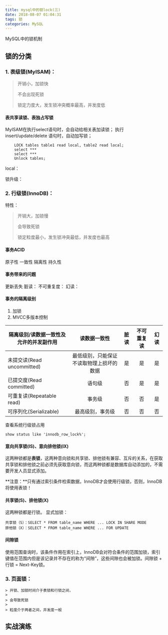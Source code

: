 ```yaml
---
title: mysql中的锁lock(三)
date: 2018-08-07 01:04:31
tags: 锁
categories: MySQL
---
```

MySQL中的锁机制

<!-- more -->
## 锁的分类 ##

### 1. 表级锁(MyISAM)： ###

> 开销小，加锁快
> 
> 不会出现死锁
> 
> 锁定力度大，发生锁冲突概率最高，并发度低

#### 表共享读锁、表独占写锁 ####
	
MyISAM在执行select语句时，会自动给相关表加读锁；
执行insert/update/delete	语句时，自动加写锁；
```
	LOCK tables table1 read local, table2 read local;
	select ***
	select ***
	Unlock tables;
```
local：

锁升级：

### 2. 行级锁(InnoDB)： ###

特性：
>开销大，加锁慢
>
>会导致死锁
>
>锁定粒度最小，发生锁冲突最低，并发度也最高

#### 事务ACID ####

原子性
一致性
隔离性
持久性

#### 事务带来的问题 ####

更新丢失
脏读：
不可重复度：
幻读：

#### 事务的隔离级别 ####

1. 加锁
2. MVCC多版本控制

|隔离级别/读数据一致性及允许的并发副作用	|读数据一致性|	脏读	|不可重复读|	幻读|
|-|:-:|:-:|:-:|:-:|
|未提交读(Read uncommitted)|最低级别，只能保证不读取物理上损坏的数据|	是|	是|	是|
|已提交度(Read committed)|	语句级|	否|	是|	是|
|可重复读(Repeatable read)|	事务级|	否|	否|	是|
|可序列化(Serializable)|	最高级别，事务级|	否|	否|	否|

查看系统行级锁占用
```
show status like 'innodb_row_lock%';
```

#### 意向共享锁(IS)、意向排他锁(IX) ####

这两种锁都是**表锁**，这两种意向锁和共享锁、排他锁有兼容、互斥的关系，在获取共享锁和排他锁之前必须先获取意向锁，而这两种锁都是数据库自动添加的，不需要开发人员显式添加。

**注意：**只有通过索引条件检索数据，InnoDB才会使用行级锁，否则，InnoDB将使用表锁！

#### 共享锁(S)、排他锁(X) ####
这两种锁都是行锁。
显式加锁：
```
共享锁（S）：SELECT * FROM table_name WHERE ... LOCK IN SHARE MODE
排他锁（X）：SELECT * FROM table_name WHERE ... FOR UPDATE
```

#### 间隙锁 ####
使用范围查询时，该条件作用在索引上，InnoDB会对符合条件的范围加锁，索引键值在范围内但是该记录并不存在的称为“间隙”，这些间隙也会被加锁。间隙锁 + 行锁 = Next-Key锁。


### 3. 页面锁： ###

	> 开锁、加锁时间介于表锁和行锁之间，
	> 
	> 会导致死锁
	> 
	> 粒度介于两者之间，并发度一般

## 实战演练 ##
